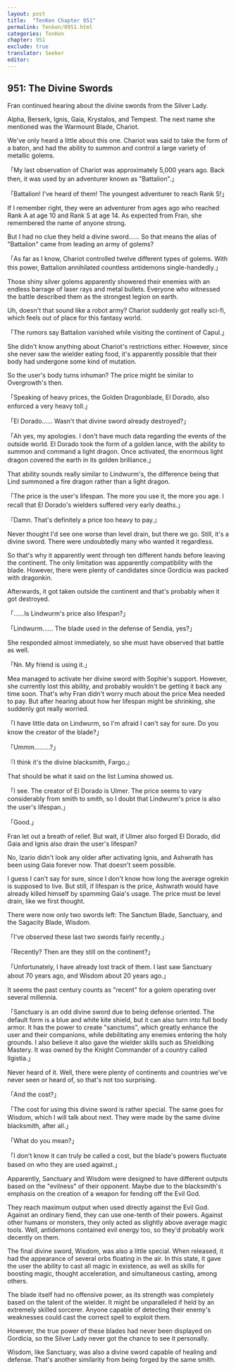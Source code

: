 ```yaml
---
layout: post
title:  "TenKen Chapter 951"
permalink: Tenken/0951.html
categories: TenKen
chapter: 951
exclude: true
translator: Seeker
editor: 
---
```

<h2>951: The Divine Swords</h2>

 Fran continued hearing about the divine swords from the Silver Lady.

 Alpha, Berserk, Ignis, Gaia, Krystalos, and Tempest. The next name she mentioned was the Warmount Blade, Chariot.

 We've only heard a little about this one. Chariot was said to take the form of a baton, and had the ability to summon and control a large variety of metallic golems.

「My last observation of Chariot was approximately 5,000 years ago. Back then, it was used by an adventurer known as "Battalion".」

「Battalion! I've heard of them! The youngest adventurer to reach Rank S!」

 If I remember right, they were an adventurer from ages ago who reached Rank A at age 10 and Rank S at age 14. As expected from Fran, she remembered the name of anyone strong.

 But I had no clue they held a divine sword…… So that means the alias of "Battalion" came from leading an army of golems?

「As far as I know, Chariot controlled twelve different types of golems. With this power, Battalion annihilated countless antidemons single-handedly.」

 Those shiny silver golems apparently showered their enemies with an endless barrage of laser rays and metal bullets. Everyone who witnessed the battle described them as the strongest legion on earth.

 Uh, doesn't that sound like a robot army? Chariot suddenly got really sci-fi, which feels out of place for this fantasy world.

「The rumors say Battalion vanished while visiting the continent of Capul.」

 She didn't know anything about Chariot's restrictions either. However, since she never saw the wielder eating food, it's apparently possible that their body had undergone some kind of mutation.

 So the user's body turns inhuman? The price might be similar to Overgrowth's then.

「Speaking of heavy prices, the Golden Dragonblade, El Dorado, also enforced a very heavy toll.」

「El Dorado…… Wasn't that divine sword already destroyed?」

「Ah yes, my apologies. I don't have much data regarding the events of the outside world. El Dorado took the form of a golden lance, with the ability to summon and command a light dragon. Once activated, the enormous light dragon covered the earth in its golden brilliance.」

 That ability sounds really similar to Lindwurm's, the difference being that Lind summoned a fire dragon rather than a light dragon.

「The price is the user's lifespan. The more you use it, the more you age. I recall that El Dorado's wielders suffered very early deaths.」

『Damn. That's definitely a price too heavy to pay.』

 Never thought I'd see one worse than level drain, but there we go. Still, it's a divine sword. There were undoubtedly many who wanted it regardless.

 So that's why it apparently went through ten different hands before leaving the continent. The only limitation was apparently compatibility with the blade. However, there were plenty of candidates since Gordicia was packed with dragonkin.

 Afterwards, it got taken outside the continent and that's probably when it got destroyed.

「……Is Lindwurm's price also lifespan?」

「Lindwurm…… The blade used in the defense of Sendia, yes?」

 She responded almost immediately, so she must have observed that battle as well.

「Nn. My friend is using it.」

 Mea managed to activate her divine sword with Sophie's support. However, she currently lost this ability, and probably wouldn't be getting it back any time soon. That's why Fran didn't worry much about the price Mea needed to pay. But after hearing about how her lifespan might be shrinking, she suddenly got really worried.

「I have little data on Lindwurm, so I'm afraid I can't say for sure. Do you know the creator of the blade?」

「Ummm………?」

『I think it's the divine blacksmith, Fargo.』

 That should be what it said on the list Lumina showed us.

「I see. The creator of El Dorado is Ulmer. The price seems to vary considerably from smith to smith, so I doubt that Lindwurm's price is also the user's lifespan.」

「Good.」

 Fran let out a breath of relief. But wait, if Ulmer also forged El Dorado, did Gaia and Ignis also drain the user's lifespan?

 No, Izario didn't look any older after activating Ignis, and Ashwrath has been using Gaia forever now. That doesn't seem possible.

 I guess I can't say for sure, since I don't know how long the average ogrekin is supposed to live. But still, if lifespan is the price, Ashwrath would have already killed himself by spamming Gaia's usage. The price must be level drain, like we first thought.

 There were now only two swords left: The Sanctum Blade, Sanctuary, and the Sagacity Blade, Wisdom.

「I've observed these last two swords fairly recently.」

「Recently? Then are they still on the continent?」

「Unfortunately, I have already lost track of them. I last saw Sanctuary about 70 years ago, and Wisdom about 20 years ago.」

 It seems the past century counts as "recent" for a golem operating over several millennia.

「Sanctuary is an odd divine sword due to being defense oriented. The default form is a blue and white kite shield, but it can also turn into full body armor. It has the power to create "sanctums", which greatly enhance the user and their companions, while debilitating any enemies entering the holy grounds. I also believe it also gave the wielder skills such as Shieldking Mastery. It was owned by the Knight Commander of a country called Ilgistia.」

 Never heard of it. Well, there were plenty of continents and countries we've never seen or heard of, so that's not too surprising.

「And the cost?」

「The cost for using this divine sword is rather special. The same goes for Wisdom, which I will talk about next. They were made by the same divine blacksmith, after all.」

「What do you mean?」

「I don't know it can truly be called a cost, but the blade's powers fluctuate based on who they are used against.」

 Apparently, Sanctuary and Wisdom were designed to have different outputs based on the "evilness" of their opponent. Maybe due to the blacksmith's emphasis on the creation of a weapon for fending off the Evil God.

 They reach maximum output when used directly against the Evil God. Against an ordinary fiend, they can use one-tenth of their powers. Against other humans or monsters, they only acted as slightly above average magic tools. Well, antidemons contained evil energy too, so they'd probably work decently on them.

 The final divine sword, Wisdom, was also a little special. When released, it had the appearance of several orbs floating in the air. In this state, it gave the user the ability to cast all magic in existence, as well as skills for boosting magic, thought acceleration, and simultaneous casting, among others.

 The blade itself had no offensive power, as its strength was completely based on the talent of the wielder. It might be unparalleled if held by an extremely skilled sorcerer. Anyone capable of detecting their enemy's weaknesses could cast the correct spell to exploit them.

 However, the true power of these blades had never been displayed on Gordicia, so the Silver Lady never got the chance to see it personally.

 Wisdom, like Sanctuary, was also a divine sword capable of healing and defense. That's another similarity from being forged by the same smith.


